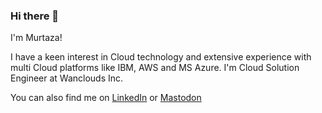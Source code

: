 ### Hi there 👋

 I'm Murtaza!
 
 I have a keen interest in Cloud technology and extensive experience with multi Cloud platforms like IBM, AWS and MS Azure.
 I'm Cloud Solution Engineer at Wanclouds Inc.

 You can also find me on [LinkedIn](https://www.linkedin.com/in/murtaza-anwar/) or [Mastodon]()
